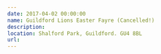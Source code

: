 ```yaml
---
date: 2017-04-02 00:00:00
name: Guildford Lions Easter Fayre (Cancelled!)
description:
location: Shalford Park, Guildford. GU4 8BL
url:
---
```

